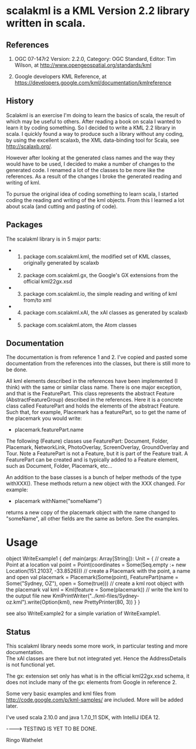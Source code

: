 # scalakml is a KML Version 2.2 library written in scala.

## References
 
1) OGC 07-147r2 Version: 2.2.0, Category: OGC Standard, Editor: Tim Wilson, at http://www.opengeospatial.org/standards/kml

2) Google developers KML Reference, at https://developers.google.com/kml/documentation/kmlreference

## History

Scalakml is an exercise I'm doing to learn the basics of scala, the result of which may be useful to others.
After reading a book on scala I wanted to learn it by coding something. So I decided to write 
a KML 2.2 library in scala. I quickly found a way to produce such a library without any coding, 
by using the excellent scalaxb, the XML data-binding tool for Scala, see http://scalaxb.org/. 

However after looking at the generated class names and the way they would have to be used,
I decided to make a number of changes to the generated code.
I renamed a lot of the classes to be more like the references. 
As a result of the changes I broke the generated reading and writing of kml. 

To pursue the original idea of coding something to learn scala, I started coding the reading and writing of the kml objects.
From this I learned a lot about scala (and cutting and pasting of code).

## Packages

The scalakml library is in 5 major parts:
- 1) package com.scalakml.kml, the modified set of KML classes, originally generated by scalaxb
- 2) package com.scalakml.gx, the Google's GX extensions from the official kml22gx.xsd 
- 3) package com.scalakml.io, the simple reading and writing of kml from/to xml
- 4) package com.scalakml.xAl, the xAl classes as generated by scalaxb
- 5) package com.scalakml.atom, the Atom classes

## Documentation

The documentation is from reference 1 and 2.
I've copied and pasted some documentation from the references into the classes, 
but there is still more to be done. 

All kml elements described in the references have been implemented (I think) with the same or similar class name. 
There is one major exception, and that is the FeaturePart. 
This class represents the abstract Feature (AbstractFeatureGroup) described in the references.
Here it is a concrete class called FeaturePart and holds the elements of the abstract Feature.
Such that, for example, Placemark has a featurePart, so to get the name of the placemark 
you would write:   
- placemark.featurePart.name

The following (Feature) classes use FeaturePart: 
Document, Folder, Placemark, NetworkLink, PhotoOverlay, ScreenOverlay, GroundOverlay and Tour.
Note a FeaturePart is not a Feature, but it is part of the Feature trait. A FeaturePart can be created and is typically added to a 
Feature element, such as Document, Folder, Placemark, etc...

An addition to the base classes is a bunch of helper methods of the type withXXX(). 
These methods return a new object with the XXX changed. For example:
- placemark withName("someName")

returns a new copy of the placemark object with the name changed to "someName",
all other fields are the same as before. See the examples.

# Usage

object WriteExample1 {
  def main(args: Array[String]): Unit = {
    // create a Point at a location
    val point = Point(coordinates = Some(Seq.empty :+ new Location(151.21037, -33.8526)))
    // create a Placemark with the point, a name and open
    val placemark = Placemark(Some(point), FeaturePart(name = Some("Sydney, OZ"), open = Some(true)))
    // create a kml root object with the placemark
    val kml = Kml(feature = Some(placemark))
    // write the kml to the output file
    new KmlPrintWriter("../kml-files/Sydney-oz.kml").write(Option(kml), new PrettyPrinter(80, 3))
  }
}

see also WriteExample2 for a simple variation of WriteExample1.

## Status

This scalakml library needs some more work, in particular testing and more documentation.  
The xAl classes are there but not integrated yet. Hence the AddressDetails is not functional yet.

The gx: extension set only has what is in the official kml22gx.xsd schema,
it does not include many of the gx: elements from Google in reference 2.

Some very basic examples and kml files from http://code.google.com/p/kml-samples/ are included. 
More will be added later.

I've used scala 2.10.0 and java 1.7.0_11 SDK, with IntelliJ IDEA 12.

----> TESTING IS YET TO BE DONE.


Ringo Wathelet
